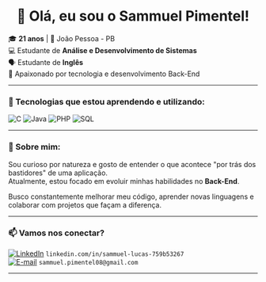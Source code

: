 <h1 align="center">👋 Olá, eu sou o Sammuel Pimentel!</h1>

🎓 **21 anos** | 📍 João Pessoa - PB  
💻 Estudante de **Análise e Desenvolvimento de Sistemas**  
🗣️ Estudante de **Inglês**  
🧠 Apaixonado por tecnologia e desenvolvimento Back-End  

---

### 🧰 Tecnologias que estou aprendendo e utilizando:

![C](https://img.shields.io/badge/C-00599C?style=for-the-badge&logo=c&logoColor=white)
![Java](https://img.shields.io/badge/Java-007396?style=for-the-badge&logo=java&logoColor=white)
![PHP](https://img.shields.io/badge/PHP-777BB4?style=for-the-badge&logo=php&logoColor=white)
![SQL](https://img.shields.io/badge/SQL-4479A1?style=for-the-badge&logo=mysql&logoColor=white)

---

### 🚀 Sobre mim:

Sou curioso por natureza e gosto de entender o que acontece "por trás dos bastidores" de uma aplicação.  
Atualmente, estou focado em evoluir minhas habilidades no **Back-End**.

Busco constantemente melhorar meu código, aprender novas linguagens e colaborar com projetos que façam a diferença.

---

### 📫 Vamos nos conectar?

[![LinkedIn](https://img.shields.io/badge/LinkedIn-0A66C2?style=for-the-badge&logo=linkedin&logoColor=white)](https://www.linkedin.com/in/sammuel-lucas-759b53267/) `linkedin.com/in/sammuel-lucas-759b53267`  
[![E-mail](https://img.shields.io/badge/Gmail-D14836?style=for-the-badge&logo=gmail&logoColor=white)](mailto:sammuel.pimentel08@gmail.com) `sammuel.pimentel08@gmail.com`

---



